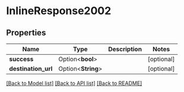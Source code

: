 # InlineResponse2002

## Properties

Name | Type | Description | Notes
------------ | ------------- | ------------- | -------------
**success** | Option<**bool**> |  | [optional]
**destination_url** | Option<**String**> |  | [optional]

[[Back to Model list]](../README.md#documentation-for-models) [[Back to API list]](../README.md#documentation-for-api-endpoints) [[Back to README]](../README.md)


